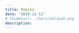 ```yaml
---
title: Romika
date: "2019-12-11"
# thumbnail: ./herschel2web.png
description:
---
```


<!-- ![birkenstock](./socksAll.jpg) -->
